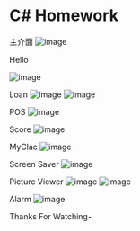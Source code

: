 #  C# Homework

主介面
![image](https://github.com/KuanYuJiangTW/Homework/assets/135186052/3e66b4a7-8199-4375-8b55-2d4fdb93df1d)

Hello

![image](https://github.com/KuanYuJiangTW/Homework/assets/135186052/4b4ed123-eff2-48b9-9c84-76088089d92a)

Loan
![image](https://github.com/KuanYuJiangTW/Homework/assets/135186052/66cbc97a-5e48-4939-8171-f8698608ba1f)
![image](https://github.com/KuanYuJiangTW/Homework/assets/135186052/56c28ec0-b3bf-498d-a258-762bc60d768f)

POS
![image](https://github.com/KuanYuJiangTW/Homework/assets/135186052/3958806c-0674-497b-85bb-9ea26a685a13)

Score
![image](https://github.com/KuanYuJiangTW/Homework/assets/135186052/729fff32-cd64-4892-b9d2-0f74e587ecc7)

MyClac
![image](https://github.com/KuanYuJiangTW/Homework/assets/135186052/3b2885f7-29a1-4efd-a319-ebf9bbeba7cc)

Screen Saver
![image](https://github.com/KuanYuJiangTW/Homework/assets/135186052/9cd728ef-4c0b-4ee6-8f60-689c8cbe98cf)

Picture Viewer
![image](https://github.com/KuanYuJiangTW/Homework/assets/135186052/60999f40-7e9e-4831-b396-13e051780226)
![image](https://github.com/KuanYuJiangTW/Homework/assets/135186052/f8f79334-45ac-49bb-8f6c-5a0604f830ed)

Alarm
![image](https://github.com/KuanYuJiangTW/Homework/assets/135186052/0fd41897-4d54-40b2-b720-48715451aa9c)

Thanks For Watching~
